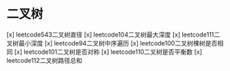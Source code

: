# 二叉树

[x] leetcode543二叉树直径
[x] leetcode104二叉树最大深度
[x] leetcode111二叉树最小深度
[x] leetcode94二叉树中序遍历
[x] leetcode100二叉树棵树是否相同
[x] leetcode101二叉树是否对称
[x] leetcode110二叉树是否平衡数
[x] leetcode112二叉树路径总和
